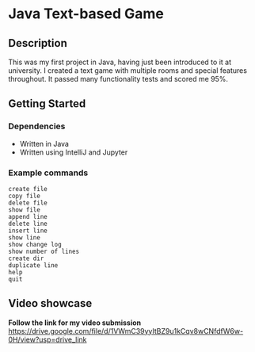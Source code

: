 # Java Text-based Game 

## Description

This was my first project in Java, having just been introduced to it at university. I created a text game with multiple rooms and special features throughout. It passed many functionality tests and scored me 95%.

## Getting Started

### Dependencies

* Written in Java
* Written using IntelliJ and Jupyter

### Example commands

```
create file
copy file
delete file
show file
append line
delete line
insert line
show line
show change log
show number of lines
create dir
duplicate line
help
quit

```

## Video showcase

**Follow the link for my video submission** https://drive.google.com/file/d/1VWmC39yyItBZ9u1kCqv8wCNfdfW6w-0H/view?usp=drive_link

